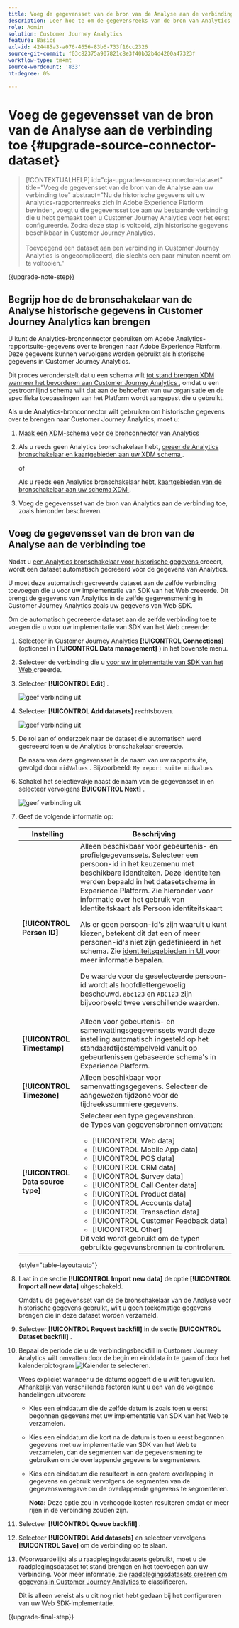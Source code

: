 ```yaml
---
title: Voeg de gegevensset van de bron van de Analyse aan de verbinding toe
description: Leer hoe te om de gegevensreeks van de bron van Analytics aan de verbinding toe te voegen
role: Admin
solution: Customer Journey Analytics
feature: Basics
exl-id: 424485a3-a076-4656-83b6-733f16cc2326
source-git-commit: f03c82375a907821c8e3f40b32b4d4200a47323f
workflow-type: tm+mt
source-wordcount: '833'
ht-degree: 0%

---
```


# Voeg de gegevensset van de bron van de Analyse aan de verbinding toe {#upgrade-source-connector-dataset}

<!-- markdownlint-disable MD034 -->

>[!CONTEXTUALHELP]
>id="cja-upgrade-source-connector-dataset"
>title="Voeg de gegevensset van de bron van de Analyse aan uw verbinding toe"
>abstract="Nu de historische gegevens uit uw Analytics-rapportenreeks zich in Adobe Experience Platform bevinden, voegt u die gegevensset toe aan uw bestaande verbinding die u hebt gemaakt toen u Customer Journey Analytics voor het eerst configureerde. Zodra deze stap is voltooid, zijn historische gegevens beschikbaar in Customer Journey Analytics.<br><br> Toevoegend een dataset aan een verbinding in Customer Journey Analytics is ongecompliceerd, die slechts een paar minuten neemt om te voltooien."

<!-- markdownlint-enable MD034 -->

{{upgrade-note-step}}

## Begrijp hoe de de bronschakelaar van de Analyse historische gegevens in Customer Journey Analytics kan brengen

U kunt de Analytics-bronconnector gebruiken om Adobe Analytics-rapportsuite-gegevens over te brengen naar Adobe Experience Platform. Deze gegevens kunnen vervolgens worden gebruikt als historische gegevens in Customer Journey Analytics.

Dit proces veronderstelt dat u een schema wilt [ tot stand brengen XDM wanneer het bevorderen aan Customer Journey Analytics ](/help/getting-started/cja-upgrade/cja-upgrade-schema-create.md), omdat u een gestroomlijnd schema wilt dat aan de behoeften van uw organisatie en de specifieke toepassingen van het Platform wordt aangepast die u gebruikt.

Als u de Analytics-bronconnector wilt gebruiken om historische gegevens over te brengen naar Customer Journey Analytics, moet u:

1. [Maak een XDM-schema voor de bronconnector van Analytics](/help/getting-started/cja-upgrade/cja-upgrade-source-connector-schema.md)

1. Als u reeds geen Analytics bronschakelaar hebt, [ creeer de Analytics bronschakelaar en kaartgebieden aan uw XDM schema ](/help/getting-started/cja-upgrade/cja-upgrade-source-connector.md).

   of

   Als u reeds een Analytics bronschakelaar hebt, [ kaartgebieden van de bronschakelaar aan uw schema XDM ](/help/getting-started/cja-upgrade/cja-upgrade-from-source-connector.md).

1. Voeg de gegevensset van de bron van Analytics aan de verbinding toe, zoals hieronder beschreven.

## Voeg de gegevensset van de bron van de Analyse aan de verbinding toe

Nadat u [ een Analytics bronschakelaar voor historische gegevens ](/help/getting-started/cja-upgrade/cja-upgrade-source-connector.md) creeert, wordt een dataset automatisch gecreeerd voor de gegevens van Analytics.

U moet deze automatisch gecreeerde dataset aan de zelfde verbinding toevoegen die u voor uw implementatie van SDK van het Web creeerde. Dit brengt de gegevens van Analytics in de zelfde gegevensmening in Customer Journey Analytics zoals uw gegevens van Web SDK.

Om de automatisch gecreeerde dataset aan de zelfde verbinding toe te voegen die u voor uw implementatie van SDK van het Web creeerde:

1. Selecteer in Customer Journey Analytics **[!UICONTROL Connections]** (optioneel in **[!UICONTROL Data management]** ) in het bovenste menu.

1. Selecteer de verbinding die u [ voor uw implementatie van SDK van het Web ](/help/getting-started/cja-upgrade/cja-upgrade-connection.md) creeerde.

1. Selecteer **[!UICONTROL Edit]** .

   ![ geef verbinding ](assets/connection-add-dataset.png) uit

1. Selecteer **[!UICONTROL Add datasets]** rechtsboven.

   ![ geef verbinding ](assets/connection-add-dateset2.png) uit

1. De rol aan of onderzoek naar de dataset die automatisch werd gecreeerd toen u de Analytics bronschakelaar creeerde.

   De naam van deze gegevensset is de naam van uw rapportsuite, gevolgd door `midValues` . Bijvoorbeeld: `My report suite midValues`

1. Schakel het selectievakje naast de naam van de gegevensset in en selecteer vervolgens **[!UICONTROL Next]** .

   ![ geef verbinding ](assets/connection-add-dataset3.png) uit

1. Geef de volgende informatie op:

   <!-- Copied from help/connections/create-connection.md. Should we single source? -->

   | Instelling | Beschrijving |
   | --- | --- |
   | **[!UICONTROL Person ID]** | Alleen beschikbaar voor gebeurtenis- en profielgegevenssets. Selecteer een persoon-id in het keuzemenu met beschikbare identiteiten. Deze identiteiten werden bepaald in het datasetschema in Experience Platform. Zie hieronder voor informatie over het gebruik van Identiteitskaart als Persoon identiteitskaart<p>Als er geen persoon-id&#39;s zijn waaruit u kunt kiezen, betekent dit dat een of meer personen-id&#39;s niet zijn gedefinieerd in het schema. Zie [ identiteitsgebieden in UI ](https://experienceleague.adobe.com/en/docs/experience-platform/xdm/ui/fields/identity) voor meer informatie bepalen. <p>De waarde voor de geselecteerde persoon-id wordt als hoofdlettergevoelig beschouwd. `abc123` en `ABC123` zijn bijvoorbeeld twee verschillende waarden. |
   | **[!UICONTROL Timestamp]** | Alleen voor gebeurtenis- en samenvattingsgegevenssets wordt deze instelling automatisch ingesteld op het standaardtijdstempelveld vanuit op gebeurtenissen gebaseerde schema&#39;s in Experience Platform. |
   | **[!UICONTROL Timezone]** | Alleen beschikbaar voor samenvattingsgegevens. Selecteer de aangewezen tijdzone voor de tijdreekssummiere gegevens. |
   | **[!UICONTROL Data source type]** | Selecteer een type gegevensbron. <br/> de Types van gegevensbronnen omvatten: <ul><li>[!UICONTROL Web data]</li><li>[!UICONTROL Mobile App data]</li><li>[!UICONTROL POS data]</li><li>[!UICONTROL CRM data]</li><li>[!UICONTROL Survey data]</li><li>[!UICONTROL Call Center data]</li><li>[!UICONTROL Product data]</li><li> [!UICONTROL Accounts data]</li><li> [!UICONTROL Transaction data]</li><li>[!UICONTROL Customer Feedback data]</li><li> [!UICONTROL Other]</li></ul>Dit veld wordt gebruikt om de typen gebruikte gegevensbronnen te controleren. |

   {style="table-layout:auto"}

1. Laat in de sectie **[!UICONTROL Import new data]** de optie **[!UICONTROL Import all new data]** uitgeschakeld.

   Omdat u de gegevensset van de de bronschakelaar van de Analyse voor historische gegevens gebruikt, wilt u geen toekomstige gegevens brengen die in deze dataset worden verzameld.

1. Selecteer **[!UICONTROL Request backfill]** in de sectie **[!UICONTROL Dataset backfill]** .

1. Bepaal de periode die u de verbindingsbackfill in Customer Journey Analytics wilt omvatten door de begin en einddata in te gaan of door het kalenderpictogram ![ Kalender ](https://spectrum.adobe.com/static/icons/workflow_18/Smock_Calendar_18_N.svg) te selecteren.

   Wees expliciet wanneer u de datums opgeeft die u wilt terugvullen. Afhankelijk van verschillende factoren kunt u een van de volgende handelingen uitvoeren:

   * Kies een einddatum die de zelfde datum is zoals toen u eerst begonnen gegevens met uw implementatie van SDK van het Web te verzamelen.

   * Kies een einddatum die kort na de datum is toen u eerst begonnen gegevens met uw implementatie van SDK van het Web te verzamelen, dan de segmenten van de gegevensmening te gebruiken om de overlappende gegevens te segmenteren.

   * Kies een einddatum die resulteert in een grotere overlapping in gegevens en gebruik vervolgens de segmenten van de gegevensweergave om de overlappende gegevens te segmenteren.

     **Nota:** Deze optie zou in verhoogde kosten resulteren omdat er meer rijen in de verbinding zouden zijn.

   <!-- Include any of the following?  Make sure you're explicit as to the dates you request backfill to. You want to request it to the date that you start gathering data with your Web SDK implementation. Also possibly include segments for any overlapping date. So you could request everything and then use a segment to exclude data that you don't want. That way if you need to move up the date, then you could change the date in the segment. Downside would be that you might pay for double rows.  When they do that, they're going to see all schema fields from both their custom schema and their Analytics schema. So they'll need to be cognizant to select the right fields, and never select any Analytics fields, because they will be mapped as part of the source connector. Never select any Analytics field group fields because they'll be mapped.  -->

1. Selecteer **[!UICONTROL Queue backfill]** .

1. Selecteer **[!UICONTROL Add datasets]** en selecteer vervolgens **[!UICONTROL Save]** om de verbinding op te slaan.

1. (Voorwaardelijk) als u raadplegingsdatasets gebruikt, moet u de raadplegingsdataset tot stand brengen en het toevoegen aan uw verbinding. Voor meer informatie, zie [ raadplegingsdatasets creëren om gegevens in Customer Journey Analytics ](/help/getting-started/cja-upgrade/cja-upgrade-dataset-lookup.md) te classificeren.

   Dit is alleen vereist als u dit nog niet hebt gedaan bij het configureren van uw Web SDK-implementatie.

{{upgrade-final-step}}
